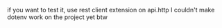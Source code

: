 if you want to test it, use rest client extension on api.http
I couldn't make dotenv work on the project yet btw 